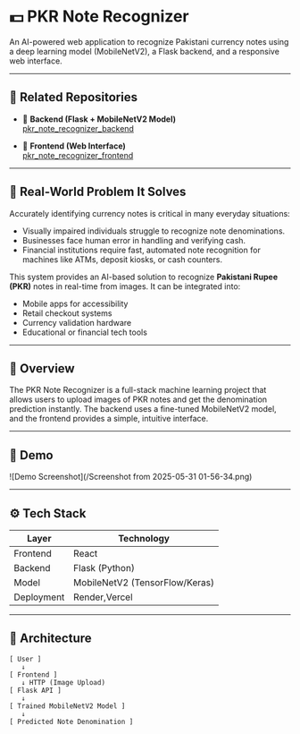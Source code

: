 # 💵 PKR Note Recognizer

An AI-powered web application to recognize Pakistani currency notes using a deep learning model (MobileNetV2), a Flask backend, and a responsive web interface.

---

## 🔗 Related Repositories

- 🔧 **Backend (Flask + MobileNetV2 Model)**  
  [pkr_note_recognizer_backend](https://github.com/yourusername/pkr_note_recognizer_backend)

- 🎨 **Frontend (Web Interface)**  
  [pkr_note_recognizer_frontend](https://github.com/yourusername/pkr_note_recognizer_frontend)

---

## 🎯 Real-World Problem It Solves

Accurately identifying currency notes is critical in many everyday situations:

- Visually impaired individuals struggle to recognize note denominations.
- Businesses face human error in handling and verifying cash.
- Financial institutions require fast, automated note recognition for machines like ATMs, deposit kiosks, or cash counters.

This system provides an AI-based solution to recognize **Pakistani Rupee (PKR)** notes in real-time from images. It can be integrated into:

- Mobile apps for accessibility
- Retail checkout systems
- Currency validation hardware
- Educational or financial tech tools

---

## 🧠 Overview

The PKR Note Recognizer is a full-stack machine learning project that allows users to upload images of PKR notes and get the denomination prediction instantly. The backend uses a fine-tuned MobileNetV2 model, and the frontend provides a simple, intuitive interface.

---

## 📸 Demo

![Demo Screenshot](/Screenshot from 2025-05-31 01-56-34.png)


---

## ⚙️ Tech Stack

| Layer      | Technology                     |
|------------|--------------------------------|
| Frontend   |  React
| Backend    | Flask (Python)                 |
| Model      | MobileNetV2 (TensorFlow/Keras) |
| Deployment | Render,Vercel                  |

---

## 🧩 Architecture

```text
[ User ]
   ↓
[ Frontend ]
   ↓ HTTP (Image Upload)
[ Flask API ]
   ↓
[ Trained MobileNetV2 Model ]
   ↓
[ Predicted Note Denomination ]
